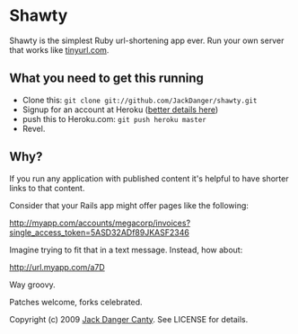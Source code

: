 # Shawty


Shawty is the simplest Ruby url-shortening app ever. Run your own server that works like [tinyurl.com](tinyurl.com).


## What you need to get this running

* Clone this: `git clone git://github.com/JackDanger/shawty.git`
* Signup for an account at Heroku ([better details here](http://github.com/sinatra/heroku-sinatra-app))
* push this to Heroku.com: `git push heroku master`
* Revel.


## Why?

If you run any application with published content it's helpful to have shorter links to that content.

Consider that your Rails app might offer pages like the following:

  http://myapp.com/accounts/megacorp/invoices?single_access_token=5ASD32ADf89JKASF2346

Imagine trying to fit that in a text message. Instead, how about:

  http://url.myapp.com/a7D

Way groovy.


Patches welcome, forks celebrated.

Copyright (c) 2009 [Jack Danger Canty](http://jåck.com). See LICENSE for details.
